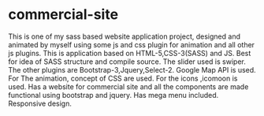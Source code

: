 # commercial-site
This is one of my sass based website application project, designed and animated by myself using some js and css plugin for animation and all other js plugins.
This is application based on HTML-5,CSS-3(SASS) and JS.
Best for idea of SASS structure and compile source.
The slider used is swiper.
The other plugins are Bootstrap-3,Jquery,Select-2.
Google Map API is used.
For The animation, concept of CSS are used.
For the icons ,icomoon is used.
Has a website for commercial site and all the components are made functional using bootstrap and jquery.
Has mega menu included.
Responsive design.
